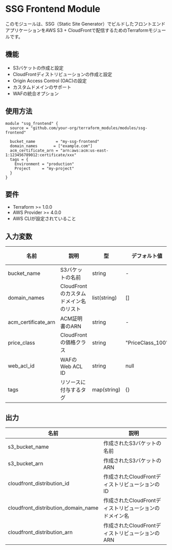# SSG Frontend Module

このモジュールは、SSG（Static Site Generator）でビルドしたフロントエンドアプリケーションをAWS S3 + CloudFrontで配信するためのTerraformモジュールです。

## 機能

- S3バケットの作成と設定
- CloudFrontディストリビューションの作成と設定
- Origin Access Control (OAC)の設定
- カスタムドメインのサポート
- WAFの統合オプション

## 使用方法

```hcl
module "ssg_frontend" {
  source = "github.com/your-org/terraform_modules/modules/ssg-frontend"

  bucket_name         = "my-ssg-frontend"
  domain_names       = ["example.com"]
  acm_certificate_arn = "arn:aws:acm:us-east-1:123456789012:certificate/xxx"
  tags = {
    Environment = "production"
    Project     = "my-project"
  }
}
```

## 要件

- Terraform >= 1.0.0
- AWS Provider >= 4.0.0
- AWS CLIが設定されていること

## 入力変数

| 名前 | 説明 | 型 | デフォルト値 | 必須 |
|------|------|------|--------------|------|
| bucket_name | S3バケットの名前 | string | - | yes |
| domain_names | CloudFrontのカスタムドメイン名のリスト | list(string) | [] | no |
| acm_certificate_arn | ACM証明書のARN | string | - | yes |
| price_class | CloudFrontの価格クラス | string | "PriceClass_100" | no |
| web_acl_id | WAFのWeb ACL ID | string | null | no |
| tags | リソースに付与するタグ | map(string) | {} | no |

## 出力

| 名前 | 説明 |
|------|------|
| s3_bucket_name | 作成されたS3バケットの名前 |
| s3_bucket_arn | 作成されたS3バケットのARN |
| cloudfront_distribution_id | 作成されたCloudFrontディストリビューションのID |
| cloudfront_distribution_domain_name | 作成されたCloudFrontディストリビューションのドメイン名 |
| cloudfront_distribution_arn | 作成されたCloudFrontディストリビューションのARN |